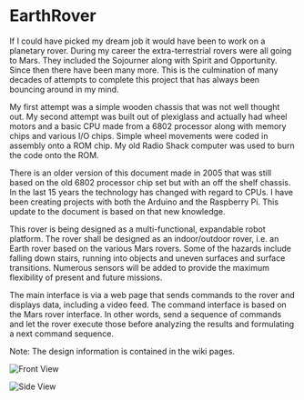 # EarthRover

If I could have picked my dream job it would have been to work on a planetary rover.  During my career the extra-terrestrial rovers were all going to Mars.  They included the Sojourner along with Spirit and Opportunity.  Since then there have been many more.  This is the culmination of many decades of attempts to complete this project that has always been bouncing around in my mind.  

My first attempt was a simple wooden chassis that was not well thought out.  My second attempt was built out of plexiglass and actually had wheel motors and a basic CPU made from a 6802 processor along with memory chips and various I/O chips.  Simple wheel movements were coded in assembly onto a ROM chip.  My old Radio Shack computer was used to burn the code onto the ROM.  

There is an older version of this document made in 2005 that was still based on the old 6802 processor chip set but with an off the shelf chassis.  In the last 15 years the technology has changed with regard to CPUs.  I have been creating projects with both the Arduino and the Raspberry Pi.  This update to the document is based on that new knowledge.

This rover is being designed as a multi-functional, expandable robot platform.  The rover shall be designed as an indoor/outdoor rover, i.e. an Earth rover based on the various Mars rovers. Some of the hazards include falling down stairs, running into objects and uneven surfaces and surface transitions.  Numerous sensors will be added to provide the maximum flexibility of present and future missions.  

The main interface is via a web page that sends commands to the rover and displays data, including a video feed.  The command interface is based on the Mars rover interface.  In other words, send a sequence of commands and let the rover execute those before analyzing the results and formulating a next command sequence.  

Note: The design information is contained in the wiki pages.


![Front View](FrontView.jpeg)

![Side View](SideView.jpeg)
